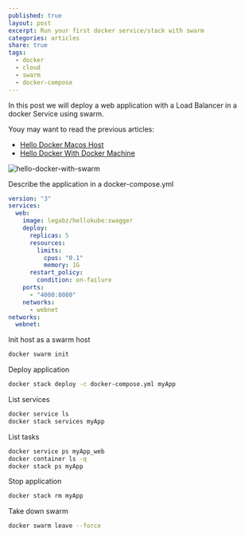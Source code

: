 ```yaml
---
published: true
layout: post
excerpt: Run your first docker service/stack with swarm
categories: articles
share: true
tags:
  - docker
  - cloud
  - swarm
  - docker-compose
---
```

In this post we will deploy a web application with a Load Balancer in a docker Service using swarm.

Youy may want to read the previous articles: 
- [Hello Docker Macos Host](http://www.jadejaber.com/articles/hello-docker-macos-host/)
- [Hello Docker With Docker Machine](http://www.jadejaber.com/articles/hello-docker-with-docker-machine/)

![hello-docker-with-swarm]({{site.baseurl}}/images/hello-docker-with-swarm.001.jpeg)

Describe the application in a docker-compose.yml

```yml
version: "3"
services:
  web:
    image: legabz/hellokube:swagger
    deploy:
      replicas: 5
      resources:
        limits:
          cpus: "0.1"
          memory: 1G
      restart_policy:
        condition: on-failure
    ports:
      - "4000:8080"
    networks:
      - webnet
networks:
  webnet:
```

Init host as a swarm host

```bash
docker swarm init
```

Deploy application

```bash
docker stack deploy -c docker-compose.yml myApp
```

List services

```bash
docker service ls
docker stack services myApp
```

List tasks

```bash
docker service ps myApp_web
docker container ls -q
docker stack ps myApp
```

Stop application

```bash
docker stack rm myApp
```

Take down swarm

```bash
docker swarm leave --force
```
